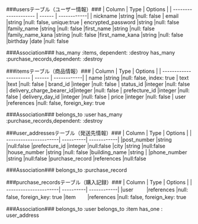 ###usersテーブル（ユーザー情報）###
| Column               | Type    | Options     |
| -------------------- | ------  | ------------|
| nickname	           |string	 |null: false
| email                |string	 |null: false, unique:true
| encrypted_password   |string   |null: false
|family_name	         |string   |null: false
|first_name	           |string   |null: false
|family_name_kana	     |string   |null: false
|first_name_kana	     |string	 |null: false
|birthday              |date     |null: false

###Association###
has_many :items, dependent: :destroy
has_many :purchase_records,dependent: :destroy


###itemsテーブル（商品情報）###
| Column                   | Type      | Options     |
| ----------------------   | ------    | ------------|
| name	                   |string     |null: false, index: true
| text	                   |text	     |null: false
| brand_id                 |integer	   |null: false
| status_id	               |integer    |null: false
| delivery_charge_bearer_id|integer    |null: false
| prefecture_id	           |integer    |null: false
| delivery_day_id          |integer    |null: false
| price                    |integer    |null: false
| user	                   |references |null: false, foreign_key: true

###Association###
belongs_to :user
has_many :purchase_records,dependent: :destroy


###user_addressesテーブル（発送先情報）###
| Column                | Type      | Options     |
| ----------------------| ----------| ------------|
|post_number	          |string	    |null:false
|prefecture_id	        |integer	  |null:false
|city	                  |string	    |null:false
|house_number	          |string	    |null: false
|building_name	        |string	    |
|phone_number	          |string	    |null:false
|purchase_record        |references |null:false

###Association###
belongs_to :purchase_record


###purchase_recordsテーブル（購入記録）###
| Column                | Type      | Options     |
| ----------------------| ----------| ------------|
|user	   　　           |references	|null: false, foreign_key: true
|item　　                |references	|null: false, foreign_key: true

###Association###
belongs_to :user
belongs_to :item
has_one : user_address